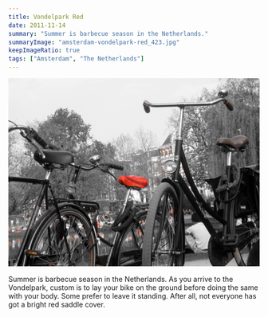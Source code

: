 ```yaml
---
title: Vondelpark Red
date: 2011-11-14
summary: "Summer is barbecue season in the Netherlands."
summaryImage: "amsterdam-vondelpark-red_423.jpg"
keepImageRatio: true
tags: ["Amsterdam", "The Netherlands"]
---
```


![](amsterdam-vondelpark-red_423.jpg)

Summer is barbecue season in the Netherlands. As you arrive to the Vondelpark, custom is to lay your bike on the ground before doing the same with your body. Some prefer to leave it standing. After all, not everyone has got a bright red saddle cover.
